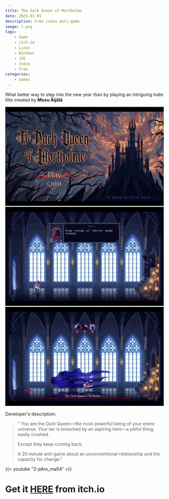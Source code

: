 ```yaml
---
title: The Dark Queen of Mortholme
date: 2025-01-01
description: Free indie anti-game
image: 1.png
tags:
    - Game
    - itch.io
    - Linux
    - Windows
    - iOS
    - Indie
    - Free
categories:
    - Games
---
```


What better way to step into the new year than by playing an intriguing indie title created by <b>Mosu Äijälä</b>

![](2.png)![](3.png)![](4.png)

Developer's description:

> " You are the Dark Queen—the most powerful being of your entire universe. Your lair is breached by an aspiring hero—a pitiful thing, easily crushed.
>
> Except they keep coming back.
>
> A 20 minute anti-game about an unconventional relationship and the capacity for change."

{{< youtube "2-pAro_ma5A" >}}

# Get it [HERE](https://qwertyprophecy.itch.io/mortholme) from itch.io
